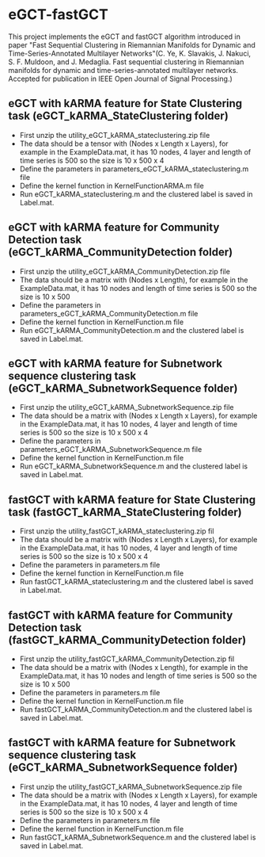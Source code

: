# eGCT-fastGCT
This project implements the eGCT and fastGCT algorithm introduced in paper "Fast Sequential Clustering in Riemannian Manifolds for Dynamic and Time-Series-Annotated Multilayer 
Networks"(C. Ye, K. Slavakis, J. Nakuci, S. F. Muldoon, and J. Medaglia. Fast sequential clustering in Riemannian manifolds for dynamic and time-series-annotated multilayer networks. Accepted for publication in IEEE Open Journal of Signal Processing.)

## eGCT with kARMA feature for State Clustering task (eGCT_kARMA_StateClustering folder)
* First unzip the utility_eGCT_kARMA_stateclustering.zip file
* The data should be a tensor with (Nodes x Length x Layers), for example in the ExampleData.mat, it has 10 nodes, 4 layer and length of time series is 500 so the size is 10 x 500 x 4
* Define the parameters in parameters_eGCT_kARMA_stateclustering.m file
* Define the kernel function in KernelFunctionARMA.m file
* Run eGCT_kARMA_stateclustering.m and the clustered label is saved in Label.mat.

## eGCT with kARMA feature for Community Detection task (eGCT_kARMA_CommunityDetection folder)
* First unzip the utility_eGCT_kARMA_CommunityDetection.zip file
* The data should be a matrix with (Nodes x Length), for example in the ExampleData.mat, it has 10 nodes and length of time series is 500 so the size is 10 x 500
* Define the parameters in parameters_eGCT_kARMA_CommunityDetection.m file
* Define the kernel function in KernelFunction.m file
* Run eGCT_kARMA_CommunityDetection.m and the clustered label is saved in Label.mat.

## eGCT with kARMA feature for Subnetwork sequence clustering task (eGCT_kARMA_SubnetworkSequence folder)
* First unzip the utility_eGCT_kARMA_SubnetworkSequence.zip file
* The data should be a matrix with (Nodes x Length x Layers), for example in the ExampleData.mat, it has 10 nodes, 4 layer and length of time series is 500 so the size is 10 x 500 x 4
* Define the parameters in parameters_eGCT_kARMA_SubnetworkSequence.m file
* Define the kernel function in KernelFunction.m file
* Run eGCT_kARMA_SubnetworkSequence.m and the clustered label is saved in Label.mat.

## fastGCT with kARMA feature for State Clustering task (fastGCT_kARMA_StateClustering folder)
* First unzip the utility_fastGCT_kARMA_stateclustering.zip fil
* The data should be a matrix with (Nodes x Length x Layers), for example in the ExampleData.mat, it has 10 nodes, 4 layer and length of time series is 500 so the size is 10 x 500 x 4
* Define the parameters in parameters.m file
* Define the kernel function in KernelFunction.m file
* Run fastGCT_kARMA_stateclustering.m and the clustered label is saved in Label.mat.

## fastGCT with kARMA feature for Community Detection task (fastGCT_kARMA_CommunityDetection folder)
* First unzip the utility_fastGCT_kARMA_CommunityDetection.zip fil
* The data should be a matrix with (Nodes x Length), for example in the ExampleData.mat, it has 10 nodes and length of time series is 500 so the size is 10 x 500
* Define the parameters in parameters.m file
* Define the kernel function in KernelFunction.m file
* Run fastGCT_kARMA_CommunityDetection.m and the clustered label is saved in Label.mat.

## fastGCT with kARMA feature for Subnetwork sequence clustering task (eGCT_kARMA_SubnetworkSequence folder)
* First unzip the utility_fastGCT_kARMA_SubnetworkSequence.zip file
* The data should be a matrix with (Nodes x Length x Layers), for example in the ExampleData.mat, it has 10 nodes, 4 layer and length of time series is 500 so the size is 10 x 500 x 4
* Define the parameters in parameters.m file
* Define the kernel function in KernelFunction.m file
* Run fastGCT_kARMA_SubnetworkSequence.m and the clustered label is saved in Label.mat.
